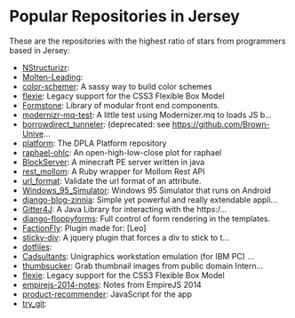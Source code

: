 # Popular Repositories in Jersey

These are the repositories with the highest ratio of stars from programmers based in Jersey:

- [NStructurizr](https://github.com/mandrek44/NStructurizr): 
- [Molten-Leading](https://github.com/Wilto/Molten-Leading): 
- [color-schemer](https://github.com/at-import/color-schemer): A sassy way to build color schemes
- [flexie](https://github.com/doctyper/flexie): Legacy support for the CSS3 Flexible Box Model
- [Formstone](https://github.com/Formstone/Formstone): Library of modular front end components. 
- [modernizr-mq-test](https://github.com/Chrisedmo/modernizr-mq-test): A little test using Modernizer.mq to loads JS b...
- [borrowdirect_tunneler](https://github.com/Brown-University-Library/borrowdirect_tunneler): (deprecated: see https://github.com/Brown-Unive...
- [platform](https://github.com/cappadona/platform): The DPLA Platform repository
- [raphael-ohlc](https://github.com/stringfellow/raphael-ohlc): An open-high-low-close plot for raphael
- [BlockServer](https://github.com/SaiCoDev/BlockServer): A minecraft PE server written in java
- [rest_mollom](https://github.com/hernan/rest_mollom): A Ruby wrapper for Mollom Rest API
- [url_format](https://github.com/johnotander/url_format): Validate the url format of an attribute.
- [Windows_95_Simulator](https://github.com/muhammadzubair123/Windows_95_Simulator): Windows 95 Simulator that runs on Android
- [django-blog-zinnia](https://github.com/stringfellow/django-blog-zinnia): Simple yet powerful and really extendable appli...
- [Gitter4J](https://github.com/TheDiamondYT1/Gitter4J): A Java Library for interacting with the https:/...
- [django-floppyforms](https://github.com/stringfellow/django-floppyforms): Full control of form rendering in the templates.
- [FactionFly](https://github.com/Raydond123/FactionFly): Plugin made for: [Leo]
- [sticky-div](https://github.com/tommyw/sticky-div): A jquery plugin that forces a div to stick to t...
- [dotfiles](https://github.com/stringfellow/dotfiles): 
- [Cadsultants](https://github.com/pbaker/Cadsultants): Unigraphics workstation emulation (for IBM PC) ...
- [thumbsucker](https://github.com/ewlarson/thumbsucker): Grab thumbnail images from public domain Intern...
- [flexie](https://github.com/danramosd/flexie): Legacy support for the CSS3 Flexible Box Model
- [empirejs-2014-notes](https://github.com/jaredmcdonald/empirejs-2014-notes): Notes from EmpireJS 2014
- [product-recommender](https://github.com/carolineschnapp/product-recommender): JavaScript for the app
- [try_git](https://github.com/Aitchy13/try_git): 

